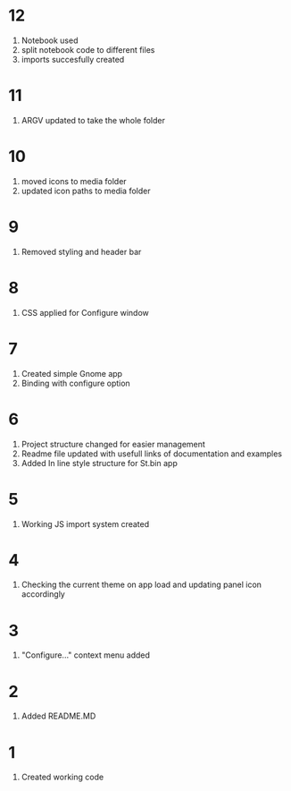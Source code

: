# 12

1. Notebook used
2. split notebook code to different files
3. imports succesfully created

# 11

1. ARGV updated to take the whole folder

# 10

1. moved icons to media folder
2. updated icon paths to media folder

# 9

1. Removed styling and header bar

# 8

1. CSS applied for Configure window

# 7

1. Created simple Gnome app
2. Binding with configure option

# 6

1. Project structure changed for easier management
2. Readme file updated with usefull links of documentation and examples
3. Added In line style structure for St.bin app

# 5

1. Working JS import system created

# 4

1. Checking the current theme on app load and updating panel icon accordingly

# 3

1. "Configure..." context menu added

# 2

1. Added README.MD

# 1

1. Created working code